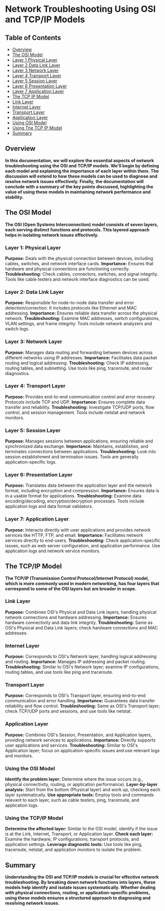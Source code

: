 <h1>Network Troubleshooting Using OSI and TCP/IP Models</h1>

## Table of Contents
- [Overview](#overview)
- [The OSI Model](#the-osi-model)
- [Layer 1 Physical Layer](#layer-1-physical-layer)
- [Layer 2 Data Link Layer](#layer-2-data-link-layer)
- [Layer 3 Network Layer](#layer-3-network-layer)
- [Layer 4 Transport Layer](#layer-4-transport-layer)
- [Layer 5 Session Layer](#layer-5-session-layer)
- [Layer 6 Presentation Layer](#layer-6-presentation-layer)
- [Layer 7 Application Layer](#layer-7-application-layer)
- [The TCP IP Model](#the-tcp-ip-model)
- [Link Layer](#link-layer)
- [Internet Layer](#internet-layer)
- [Transport Layer](#transport-layer)
- [Application Layer](#application-layer)
- [Using OSI Model](#using-the-osi-model)
- [Using The TCP IP Model](#using-the-tcp-ip-model)
- [Summary](#summary)


<h2 id="overview">Overview</h2>
<b>In this documentation, we will explore the essential aspects of network troubleshooting using the OSI and TCP/IP models. We'll begin by defining each model and explaining the importance of each layer within them. The discussion will extend to how these models can be used to diagnose and resolve network issues effectively. Finally, the documentation will conclude with a summary of the key points discussed, highlighting the value of using these models in maintaining network performance and stability.</b>
<h2 id="the-osi-model">The OSI Model</h2>
<b>The OSI (Open Systems Interconnection) model consists of seven layers, each serving distinct functions and protocols. This layered approach helps in isolating network issues effectively.</b>
<h3 id="layer-1-physical-layer">Layer 1: Physical Layer</h3>
<b>Purpose:</b> Deals with the physical connection between devices, including cables, switches, and network interface cards.
<b>Importance:</b> Ensures that hardware and physical connections are functioning correctly.
<b>Troubleshooting:</b> Check cables, connectors, switches, and signal integrity. Tools like cable testers and network interface diagnostics can be used.
<h3 id="layer-2-data-link-layer">Layer 2: Data Link Layer</h3>
<b>Purpose:</b> Responsible for node-to-node data transfer and error detection/correction. It includes protocols like Ethernet and MAC addressing.
<b>Importance:</b> Ensures reliable data transfer across the physical network.
<b>Troubleshooting:</b> Examine MAC addresses, switch configurations, VLAN settings, and frame integrity. Tools include network analyzers and switch logs.
<h3 id="layer-3-network-layer">Layer 3: Network Layer</h3>
<b>Purpose:</b> Manages data routing and forwarding between devices across different networks using IP addresses.
<b>Importance:</b> Facilitates data packet routing and logical addressing.
<b>Troubleshooting:</b> Check IP addressing, routing tables, and subnetting. Use tools like ping, traceroute, and router diagnostics.
<h3 id="layer-4-transport-layer">Layer 4: Transport Layer</h3>
<b>Purpose:</b> Provides end-to-end communication control and error recovery. Protocols include TCP and UDP.
<b>Importance:</b> Ensures complete data transfer and reliability.
<b>Troubleshooting:</b> Investigate TCP/UDP ports, flow control, and session management. Tools include netstat and network monitors.
<h3 id="layer-5-session-layer">Layer 5: Session Layer</h3>
<b>Purpose:</b> Manages sessions between applications, ensuring reliable and synchronized data exchange.
<b>Importance:</b> Maintains, establishes, and terminates connections between applications.
<b>Troubleshooting:</b> Look into session establishment and termination issues. Tools are generally application-specific logs.
<h3 id="layer-6-presentation-layer">Layer 6: Presentation Layer</h3>
<b>Purpose:</b> Translates data between the application layer and the network format, including encryption and compression.
<b>Importance:</b> Ensures data is in a usable format for applications.
<b>Troubleshooting:</b> Examine data encoding/decoding, encryption/decryption processes. Tools include application logs and data format validators.
<h3 id="layer-7-application-layer">Layer 7: Application Layer</h3>
<b>Purpose:</b> Interacts directly with user applications and provides network services like HTTP, FTP, and email.
<b>Importance:</b> Facilitates network services directly to end-users.
<b>Troubleshooting:</b> Check application-specific issues, such as web server configuration, and application performance. Use application logs and network service monitors.
<h2 id="the-tcp-ip-model">The TCP/IP Model</h2>
<b>The TCP/IP (Transmission Control Protocol/Internet Protocol) model, which is more commonly used in modern networking, has four layers that correspond to some of the OSI layers but are broader in scope.</b>
<h3 id="link-layer">Link Layer</h3>
<b>Purpose:</b> Combines OSI's Physical and Data Link layers, handling physical network connections and hardware addressing.
<b>Importance:</b> Ensures hardware connectivity and data link integrity.
<b>Troubleshooting:</b> Same as OSI's Physical and Data Link layers; check hardware connections and MAC addresses.
<h3 id="internet-layer">Internet Layer</h3>
<b>Purpose:</b> Corresponds to OSI's Network layer, handling logical addressing and routing.
<b>Importance:</b> Manages IP addressing and packet routing.
<b>Troubleshooting:</b> Similar to OSI's Network layer; examine IP configurations, routing tables, and use tools like ping and traceroute.
<h3 id="transport-layer">Transport Layer</h3>
<b>Purpose:</b> Corresponds to OSI's Transport layer, ensuring end-to-end communication and error handling.
<b>Importance:</b> Guarantees data transfer reliability and flow control.
<b>Troubleshooting:</b> Same as OSI's Transport layer; check TCP/UDP ports and sessions, and use tools like netstat.
<h3 id="application-layer">Application Layer</h3>
<b>Purpose:</b> Combines OSI's Session, Presentation, and Application layers, providing network services to applications.
<b>Importance:</b> Directly supports user applications and services.
<b>Troubleshooting:</b> Similar to OSI's Application layer; focus on application-specific issues and use relevant logs and monitors.
<h3 id="using-the-osi-model">Using the OSI Model</h3>
<b>Identify the problem layer:</b> Determine where the issue occurs (e.g., physical connectivity, routing, or application performance).
<b>Layer-by-layer analysis:</b> Start from the bottom (Physical layer) and work up, checking each layer systematically.
<b>Use appropriate tools:</b> Employ tools and commands relevant to each layer, such as cable testers, ping, traceroute, and application logs.
<h3 id="using-the-tcp-ip-model">Using the TCP/IP Model</h3>
<b>Determine the affected layer:</b> Similar to the OSI model, identify if the issue is at the Link, Internet, Transport, or Application layer.
<b>Check each layer:</b> Examine the hardware, IP configurations, transport protocols, and application settings.
<b>Leverage diagnostic tools:</b> Use tools like ping, traceroute, netstat, and application monitors to isolate the problem.
<h2 id="summary">Summary</h2>
<b>Understanding the OSI and TCP/IP models is crucial for effective network troubleshooting. By breaking down network functions into layers, these models help identify and isolate issues systematically. Whether dealing with physical connections, routing, or application-specific problems, using these models ensures a structured approach to diagnosing and resolving network issues.</b>
